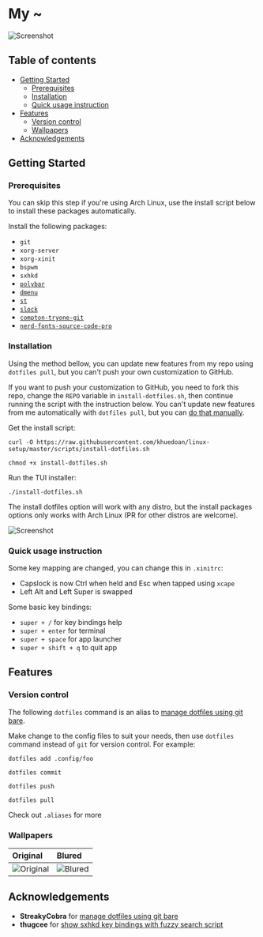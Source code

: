 # My ~

![Screenshot](https://i.imgur.com/HhjEfA3.png)

## Table of contents

<!-- vim-markdown-toc GFM -->

* [Getting Started](#getting-started)
    * [Prerequisites](#prerequisites)
    * [Installation](#installation)
    * [Quick usage instruction](#quick-usage-instruction)
* [Features](#features)
    * [Version control](#version-control)
    * [Wallpapers](#wallpapers)
* [Acknowledgements](#acknowledgements)

<!-- vim-markdown-toc -->

## Getting Started

### Prerequisites

You can skip this step if you're using Arch Linux, use the install script below to install these packages automatically.

Install the following packages:

- `git`
- `xorg-server`
- `xorg-xinit`
- `bspwm`
- `sxhkd`
- [`polybar`](https://aur.archlinux.org/packages/polybar/)
- [`dmenu`](https://github.com/khuedoan/dmenu)
- [`st`](https://github.com/khuedoan/st)
- [`slock`](https://github.com/khuedoan/slock)
- [`compton-tryone-git`](https://aur.archlinux.org/packages/compton-tryone-git/)
- [`nerd-fonts-source-code-pro`](https://aur.archlinux.org/packages/nerd-fonts-source-code-pro/)

### Installation

Using the method bellow, you can update new features from my repo using `dotfiles pull`, but you can't push your own customization to GitHub.

If you want to push your customization to GitHub, you need to fork this repo, change the `REPO` variable in `install-dotfiles.sh`, then continue running the script with the instruction below. You can't update new features from me automatically with `dotfiles pull`, but you can [do that manually](https://help.github.com/en/github/collaborating-with-issues-and-pull-requests/syncing-a-fork).

Get the install script:

`curl -O https://raw.githubusercontent.com/khuedoan/linux-setup/master/scripts/install-dotfiles.sh`

`chmod +x install-dotfiles.sh`

Run the TUI installer:

`./install-dotfiles.sh`

The install dotfiles option will work with any distro, but the install packages options only works with Arch Linux (PR for other distros are welcome).

![Screenshot](https://i.imgur.com/EBTG8mx.jpg)

### Quick usage instruction

Some key mapping are changed, you can change this in `.xinitrc`:

- Capslock is now Ctrl when held and Esc when tapped using `xcape`
- Left Alt and Left Super is swapped

Some basic key bindings:

- `super + /`         for key bindings help
- `super + enter`     for terminal
- `super + space`     for app launcher
- `super + shift + q` to quit app

## Features

### Version control

The following `dotfiles` command is an alias to [manage dotfiles using git bare](https://news.ycombinator.com/item?id=11070797).

Make change to the config files to suit your needs, then use `dotfiles` command instead of `git` for version control. For example:

`dotfiles add .config/foo`

`dotfiles commit`

`dotfiles push`

`dotfiles pull`

Check out `.aliases` for more

### Wallpapers

| Original | Blured|
| :-- | :-- |
| ![Original](https://i.imgur.com/ZlvUiIZ.jpg) | ![Blured](https://i.imgur.com/C3tCYsp.jpg) |

## Acknowledgements

- **StreakyCobra** for [manage dotfiles using git bare](https://news.ycombinator.com/item?id=11070797)
- **thugcee** for [show sxhkd key bindings with fuzzy search script](https://www.reddit.com/r/bspwm/comments/aejyze/tip_show_sxhkd_keybindings_with_fuzzy_search/)
